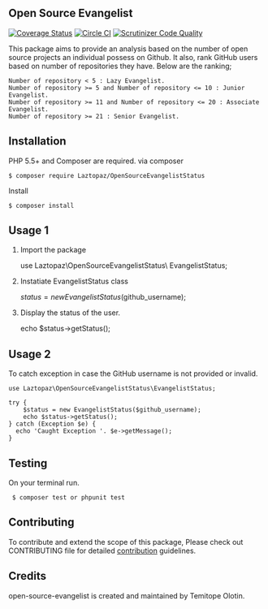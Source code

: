 **Open Source Evangelist**  
-
[![Coverage Status](https://coveralls.io/repos/github/andela-tolotin/open-source-evangelist/badge.svg?branch=evangelist)](https://coveralls.io/github/andela-tolotin/open-source-evangelist?branch=evangelist)
[![Circle CI](https://circleci.com/gh/andela-tolotin/open-source-evangelist.svg?style=svg)](https://circleci.com/gh/andela-tolotin/open-source-evangelist) [![Scrutinizer Code Quality](https://scrutinizer-ci.com/g/andela-tolotin/open-source-evangelist/badges/quality-score.png?b=evangelist)](https://scrutinizer-ci.com/g/andela-tolotin/open-source-evangelist/?branch=evangelist) 

This package aims to provide an analysis based on the number of open source projects an individual possess on Github. It also, rank GitHub users based on number of repositories they have. Below are the ranking;

    Number of repository < 5 : Lazy Evangelist.
    Number of repository >= 5 and Number of repository <= 10 : Junior Evangelist.
    Number of repository >= 11 and Number of repository <= 20 : Associate Evangelist.
    Number of repository >= 21 : Senior Evangelist.

**Installation**
-
PHP 5.5+ and Composer are required.
via composer

    $ composer require Laztopaz/OpenSourceEvangelistStatus

Install

    $ composer install 

**Usage 1**
-
1. Import the package

    use Laztopaz\OpenSourceEvangelistStatus\ EvangelistStatus;
2. Instatiate EvangelistStatus class

    $status = new EvangelistStatus($github_username);
3. Display the status of the user.
   

    echo $status->getStatus();

**Usage 2**
-
To catch exception in case the GitHub username is not provided or invalid.

 

    use Laztopaz\OpenSourceEvangelistStatus\EvangelistStatus;
  
    try {
        $status = new EvangelistStatus($github_username);
        echo $status->getStatus();
    } catch (Exception $e) {
      echo 'Caught Exception '. $e->getMessage();
    }
   

**Testing**
-

On your terminal run.
   

     $ composer test or phpunit test
**Contributing**
-
To contribute and extend the scope of this package, Please check out CONTRIBUTING file for detailed [contribution](https://github.com/andela-tolotin/open-source-evangelist/blob/evangelist/contribution.md) guidelines.

**Credits**
-
open-source-evangelist is created and maintained by Temitope Olotin.

